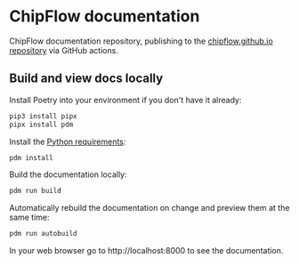 # ChipFlow documentation

ChipFlow documentation repository, publishing to the
[chipflow.github.io repository](https://github.com/ChipFlow/chipflow.github.io/)
via GitHub actions.


## Build and view docs locally

Install Poetry into your environment if you don't have it already:

```bash
pip3 install pipx 
pipx install pdm
```

Install the [Python requirements](pyproject.toml):

```bash
pdm install
```

Build the documentation locally:

```bash
pdm run build
```

Automatically rebuild the documentation on change and preview them at the same time:

```bash
pdm run autobuild
```

In your web browser go to http://localhost:8000 to see the documentation.
